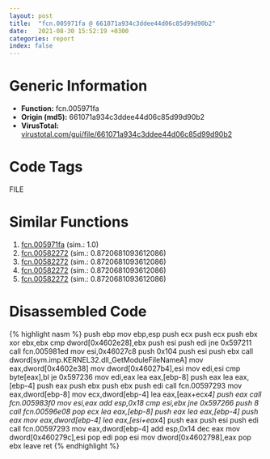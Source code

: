```yaml
---
layout: post
title:  "fcn.005971fa @ 661071a934c3ddee44d06c85d99d90b2"
date:   2021-08-30 15:52:19 +0300
categories: report
index: false
---
```


# Generic Information
- **Function:** fcn.005971fa
- **Origin (md5):** 661071a934c3ddee44d06c85d99d90b2
- **VirusTotal:** [virustotal.com/gui/file/661071a934c3ddee44d06c85d99d90b2][virustotal_ref]

# Code Tags
<span class="tag" id="FILE">FILE</span>


# Similar Functions

1. [fcn.005971fa][similar_1_ref] (sim.: 1.0)
2. [fcn.00582272][similar_2_ref] (sim.: 0.8720681093612086)
3. [fcn.00582272][similar_3_ref] (sim.: 0.8720681093612086)
4. [fcn.00582272][similar_4_ref] (sim.: 0.8720681093612086)
5. [fcn.00582272][similar_5_ref] (sim.: 0.8720681093612086)


# Disassembled Code

{% highlight nasm %}
push ebp
mov ebp,esp
push ecx
push ecx
push ebx
xor ebx,ebx
cmp dword[0x4602e28],ebx
push esi
push edi
jne 0x597211
call fcn.005981ed
mov esi,0x46027c8
push 0x104
push esi
push ebx
call dword[sym.imp.KERNEL32.dll_GetModuleFileNameA]
mov eax,dword[0x4602e38]
mov dword[0x46027b4],esi
mov edi,esi
cmp byte[eax],bl
je 0x597236
mov edi,eax
lea eax,[ebp-8]
push eax
lea eax,[ebp-4]
push eax
push ebx
push ebx
push edi
call fcn.00597293
mov eax,dword[ebp-8]
mov ecx,dword[ebp-4]
lea eax,[eax+ecx*4]
push eax
call fcn.005983f0
mov esi,eax
add esp,0x18
cmp esi,ebx
jne 0x597266
push 8
call fcn.00596e08
pop ecx
lea eax,[ebp-8]
push eax
lea eax,[ebp-4]
push eax
mov eax,dword[ebp-4]
lea eax,[esi+eax*4]
push eax
push esi
push edi
call fcn.00597293
mov eax,dword[ebp-4]
add esp,0x14
dec eax
mov dword[0x460279c],esi
pop edi
pop esi
mov dword[0x4602798],eax
pop ebx
leave 
ret 
{% endhighlight %}


[similar_1_ref]: /report/fcn.005971fa@140d3779c34998b2115004c062b02ca8
[similar_2_ref]: /report/fcn.00582272@e1b4b070d3a680688b19064f5a6f71dc
[similar_3_ref]: /report/fcn.00582272@8a9a5a47e947688a2f90ef26deea6dad
[similar_4_ref]: /report/fcn.00582272@d60ee8e4610cda1f00d49c85bf399d2d
[similar_5_ref]: /report/fcn.00582272@7222f99e9d37678c6831c282d2d5fc22
[virustotal_ref]: https://www.virustotal.com/gui/file/661071a934c3ddee44d06c85d99d90b2